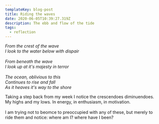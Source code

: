 ```yaml
---
templateKey: blog-post
title: Riding the waves
date: 2020-06-05T10:39:27.319Z
description: The ebb and flow of the tide
tags:
  - reflection
---
```

*From the crest of the wave*\
*I look to the water below with dispair*\
\
*From beneath the wave*\
*I look up at it's majesty in terror*\
\
*The ocean, oblivious to this*\
*Continues to rise and fall*\
*As it heaves it's way to the shore*

Taking a step back from my week I notice the crescendoes diminuendoes. My highs and my lows. In energy, in enthusiasm, in motivation.\
\
I am trying not to beomce to preoccupied with any of these, but merely to ride them and notice: where am I? where have I been?
